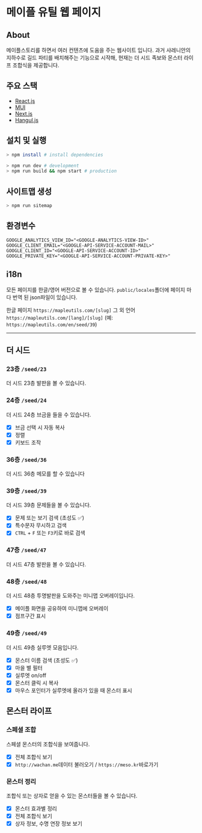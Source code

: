 # 메이플 유틸 웹 페이지

## About

메이플스토리를 하면서 여러 컨텐츠에 도움을 주는 웹사이트 입니다. 과거 샤레니안의 지하수로 길드 파티를 배치해주는 기능으로 시작해, 현재는 더 시드 족보와 몬스터 라이프 조합식을 제공합니다.

## 주요 스택

- [React.js](https://reactjs.org/)
- [MUI](https://mui.com)
- [Next.js](https://nextjs.org/)
- [Hangul.js](https://github.com/e-/Hangul.js)

## 설치 및 실행

```sh
> npm install # install dependencies
```

```sh
> npm run dev # development
> npm run build && npm start # production
```

## 사이트맵 생성

```sh
> npm run sitemap
```

## 환경변수

```dotenv
GOOGLE_ANALYTICS_VIEW_ID="<GOOGLE-ANALYTICS-VIEW-ID>"
GOOGLE_CLIENT_EMAIL="<GOOGLE-API-SERVICE-ACCOUNT-MAIL>"
GOOGLE_CLIENT_ID="<GOOGLE-API-SERVICE-ACCOUNT-ID>"
GOOGLE_PRIVATE_KEY="<GOOGLE-API-SERVICE-ACCOUNT-PRIVATE-KEY>"
```

## i18n

모든 페이지를 한글/영어 버전으로 볼 수 있습니다.
`public/locales`폴더에 페이지 마다 번역 된 json파일이 있습니다.

한글 페이지 `https://mapleutils.com/[slug]`
그 외 언어 `https://mapleutils.com/[lang]/[slug]` (예: `https://mapleutils.com/en/seed/39`)

---

## 더 시드

### 23층 `/seed/23`

더 시드 23층 발판을 볼 수 있습니다.

### 24층 `/seed/24`

더 시드 24층 브금을 들을 수 있습니다.

- [x] 브금 선택 시 자동 복사
- [x] 정렬
- [x] 키보드 조작

### 36층 `/seed/36`

더 시드 36층 메모를 할 수 있습니다

### 39층 `/seed/39`

더 시드 39층 문제들을 볼 수 있습니다.

- [x] 문제 또는 보기 검색 (초성도 ✅)
- [x] 특수문자 무시하고 검색
- [x] `CTRL` + `F` 또는 `F3`키로 바로 검색

### 47층 `/seed/47`

더 시드 47층 발판을 볼 수 있습니다.

### 48층 `/seed/48`

더 시드 48층 투명발판을 도와주는 미니맵 오버레이입니다.

- [x] 메이플 화면을 공유하여 미니맵에 오버레이
- [x] 점프구간 표시

### 49층 `/seed/49`

더 시드 49층 실루엣 모음입니다.

- [x] 몬스터 이름 검색 (초성도 ✅)
- [x] 마을 별 필터
- [x] 실루엣 on/off
- [x] 몬스터 클릭 시 복사
- [x] 마우스 포인터가 실루엣에 올라가 있을 때 몬스터 표시

## 몬스터 라이프

### 스페셜 조합

스페셜 몬스터의 조합식을 보여줍니다.

- [x] 전체 조합식 보기
- [x] `http://wachan.me`데이터 불러오기 / `https://meso.kr`바로가기

### 몬스터 정리

조합식 또는 상자로 얻을 수 있는 몬스터들을 볼 수 있습니다.

- [x] 몬스터 효과별 정리
- [x] 전체 조합식 보기
- [x] 상자 정보, 수명 연장 정보 보기
